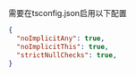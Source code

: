 需要在tsconfig.json启用以下配置

```json
{
  "noImplicitAny": true,
  "noImplicitThis": true,
  "strictNullChecks": true,
}
```
